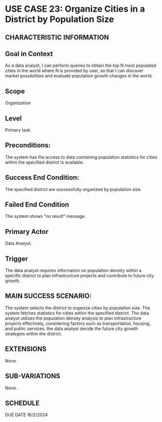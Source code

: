 # USE CASE 23: Organize Cities in a District by Population Size
## CHARACTERISTIC INFORMATION
## Goal in Context
As a data analyst, I can perform queries to obtain the top N most populated cities in the world where N is provided by user, so that I can discover market possibilities and  evaluate population growth changes in the world.
## Scope
Organization
## Level
Primary task.
## Preconditions:
The system has the access to data containing population statistics for cities within the specified district is available.
## Success End Condition: 
The specified district are successfully organized by population size.
## Failed End Condition
The system shows “no result” message.
## Primary Actor
Data Analyst.
## Trigger
The data analyst requires information on population density within a specific district to plan infrastructure projects and contribute to future city growth.
## MAIN SUCCESS SCENARIO:
The system selects the district to organize cities by population size.
The system fetches statistics for cities within the specified district.
The data analyst utilizes the population density analysis to plan infrastructure projects effectively, considering factors such as transportation, housing, and public services.
the data analyst decide the future city growth strategies within the district.
## EXTENSIONS
None.
## SUB-VARIATIONS
None.
## SCHEDULE
DUE DATE
16/2/2024